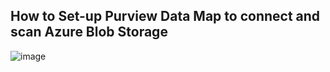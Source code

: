 ## How to Set-up Purview Data Map to connect and scan Azure Blob Storage

![image](https://github.com/user-attachments/assets/1bccc606-b8bd-4015-83d0-c49afcdbd911)


